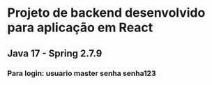 # Projeto de backend desenvolvido para aplicação em React
## Java 17 - Spring 2.7.9
### Para login: usuario master senha senha123
